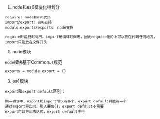 1. node和es6模块化得划分
```
require: node和es6支持
import/export: es6支持
module.exports/exports: node支持

require时运行时调用，import是编译时调用，因此require理论上可以放在代码任何地方，import只能放在文件开头
```

2. node模块

`node`模块基于CommonJs规范

```
exports = module.export = {}
```



3. es6模块

`export`和`export default`区别：
```
同一模块中，export和import可以有多个，export default只能有一个
通过export导出时，引入要加{}，export default不需要
export可以导出表达式，export default不行
```